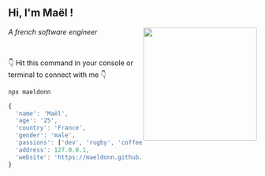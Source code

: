 <h2> Hi, I'm Maël !</h2>
<img align='right' src="https://i.pinimg.com/originals/48/e3/03/48e303bf57f8ad627c73a0e0e30f5f33.gif" width="230">
<p><em>A french software engineer</em></p>
<br>

👇 Hit this command in your console or terminal to connect with me 👇

```bash
npx maeldonn
```

```javascript
{
  'name': 'Maël',
  'age': '25',
  'country': 'France',
  'gender': 'male',
  'passions': ['dev', 'rugby', 'coffee'],
  'address': 127.0.0.1,
  'website': 'https://maeldonn.github.io'
}
```
